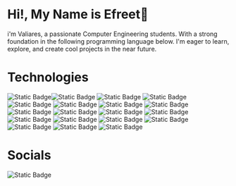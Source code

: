 # Hi!, My Name is Efreet👋
i'm Valiares, a passionate Computer Engineering students. With a strong foundation in the following programming language below. I'm eager to learn, explore, and create cool projects in the near future.

# Technologies

![Static Badge](https://img.shields.io/badge/javascript-black?style=for-the-badge&logo=javascript&labelColor=black&color=yellow)![Static Badge](https://img.shields.io/badge/html-orange?style=for-the-badge&logo=html5&labelColor=black&color=orange) ![Static Badge](https://img.shields.io/badge/css3-blue?style=for-the-badge&logo=css3&labelColor=black&color=blue)  ![Static Badge](https://img.shields.io/badge/Materialiaze_CSS-white?style=for-the-badge&logo=materializecss&color=%23EA7076) ![Static Badge](https://img.shields.io/badge/PHP-%23777BB4?style=for-the-badge&logo=php&labelColor=black&color=%23777BB4) ![Static Badge](https://img.shields.io/badge/VISUAL_BASIC-blue?style=for-the-badge&logo=visualbasic&logoColor=blue&labelColor=white) ![Static Badge](https://img.shields.io/badge/flutter-%2302569B?style=for-the-badge&logo=flutter&labelColor=black) ![Static Badge](https://img.shields.io/badge/visual%20basic-%23512BD4?style=for-the-badge&logo=.net&logoColor=%23512BD4&labelColor=black) ![Static Badge](https://img.shields.io/badge/supabase-%233FCF8E?style=for-the-badge&logo=supabase&logoColor=%233FCF8E&labelColor=black) ![Static Badge](https://img.shields.io/badge/firebase-%23DD2C00?style=for-the-badge&logo=firebase&logoColor=%23DD2C00&labelColor=black) ![Static Badge](https://img.shields.io/badge/laravel-%23FF2D20?style=for-the-badge&logo=laravel&logoColor=%23FF2D20&labelColor=black) ![Static Badge](https://img.shields.io/badge/visual%20basic-blue?style=for-the-badge&logo=.net&logoColor=blue&labelColor=black) ![Static Badge](https://img.shields.io/badge/docker-%232496ED?style=for-the-badge&logo=docker&logoColor=%232496ED&labelColor=black) ![Static Badge](https://img.shields.io/badge/bootstrap-%237952B3?style=for-the-badge&logo=bootstrap&logoColor=%237952B3&labelColor=black) ![Static Badge](https://img.shields.io/badge/zorin-%2315A6F0?style=for-the-badge&logo=zorin&logoColor=%2315A6F0&labelColor=black) ![Static Badge](https://img.shields.io/badge/git-%23F05032?style=for-the-badge&logo=git&logoColor=%23F05032&labelColor=black) ![Static Badge](https://img.shields.io/badge/github-wihte?style=for-the-badge&logo=github&logoColor=white&labelColor=black&color=white) ![Static Badge](https://img.shields.io/badge/python-%233776AB?style=for-the-badge&logo=python&logoColor=%233776AB&labelColor=black&color=%233776AB)
![Static Badge](https://img.shields.io/badge/mysql-%234479A1?style=for-the-badge&logo=mysql&logoColor=white&labelColor=black&color=%233776AB)

# Socials
![Static Badge](https://img.shields.io/badge/discord-%235865F2?style=for-the-badge&logo=discord&logoColor=%235865F2&labelColor=black&color=%235865F2)
